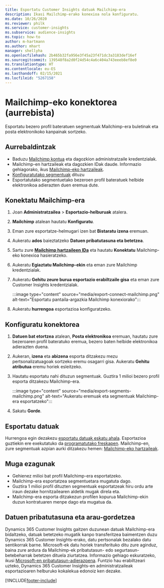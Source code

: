 ```yaml
---
title: Esportatu Customer Insights datuak Mailchimp-era
description: Ikasi Mailchimp-erako konexioa nola konfiguratu.
ms.date: 10/26/2020
ms.reviewer: philk
ms.service: customer-insights
ms.subservice: audience-insights
ms.topic: how-to
author: m-hartmann
ms.author: mhart
manager: shellyha
ms.openlocfilehash: 2b465b32fa956e3f45a23f471dc3a3183def16ef
ms.sourcegitcommit: 139548f8a2d0f24d54c4a6c404a743eeeb8ef8e0
ms.translationtype: HT
ms.contentlocale: eu-ES
ms.lasthandoff: 02/15/2021
ms.locfileid: "5267158"
---
```

# <a name="connector-for-mailchimp-preview"></a>Mailchimp-eko konektorea (aurrebista)

Esportatu bezero profil bateratuen segmentuak Mailchimp-era buletinak eta posta elektronikoko kanpainak sortzeko.

## <a name="prerequisites"></a>Aurrebaldintzak

-   Baduzu [Mailchimp kontua](https://mailchimp.com/) eta dagozkion administratzaile kredentzialak.
-   Mailchimp-en hartzaileak eta dagozkien IDak daude. Informazio gehiagorako, ikus [Mailchimp-eko hartzaileak](https://mailchimp.com/help/create-audience/).
-   [Konfiguratutako segmentuak](segments.md) dituzu
-   Esportatutako segmentuetako bezeroen profil bateratuek helbide elektronikoa adierazten duen eremua dute.

## <a name="connect-to-mailchimp"></a>Konektatu Mailchimp-era

1. Joan **Administratzailea** > **Esportazio-helburuak** atalera.

1. **Mailchimp** atalean hautatu **Konfiguratu**.

1. Eman zure esportatze-helmugari izen bat **Bistaratu izena** eremuan.

1. Aukeratu **ados** baieztatzeko **Datuen pribatutasuna eta betetzea**.

1. Sartu zure **[Mailchimp hartzaileen IDa](https://mailchimp.com/help/find-audience-id/)** eta hautatu **Konektatu** Mailchimp-eko konexioa hasieratzeko.

1. Aukeratu **Egiaztatu Mailchimp-ekin** eta eman zure Mailchimp kredentzialak.

1. Aukeratu **Gehitu zeure burua esportazio erabiltzaile gisa** eta eman zure Customer Insights kredentzialak.

   :::image type="content" source="media/export-connect-mailchimp.png" alt-text="Esportatu pantaila-argazkia Mailchimp konexiorako":::

1. Aukeratu **hurrengoa** esportazioa konfiguratzeko.

## <a name="configure-the-connector"></a>Konfiguratu konektorea

1. **Datuen bat etortzea** atalean, **Posta elektronikoa** eremuan, hautatu zure bezeroaren profil bateratuko eremua, bezero baten helbide elektronikoa adierazten duena. 

1. Aukeran, **izena** eta **abizena** esporta ditzakezu mezu pertsonalizatuagoak sortzeko eremu osagarri gisa. Aukeratu **Gehitu atributua** eremu horiek esleitzeko.

1. Hautatu esportatu nahi dituzun segmentuak. Guztira 1 milioi bezero profil esporta ditzakezu Mailchimp-era.

   :::image type="content" source="media/export-segments-mailchimp.png" alt-text="Aukeratu eremuak eta segmentuak Mailchimp-era esportatzeko":::

1. Sakatu **Gorde**.

## <a name="export-the-data"></a>Esportatu datuak

Hurrengoa egin dezakezu [esportatu datuak eskatu ahala](export-destinations.md). Esportazioa guztiekin ere exekutatuko da [programatutako freskapen](system.md#schedule-tab). Mailchimp-en, zure segmentuak azpian aurki ditzakezu hemen: [Mailchimp-eko hartzaileak](https://mailchimp.com/help/create-audience/).

## <a name="known-limitations"></a>Muga ezagunak

- Gehienez milioi bat profil Mailchimp-era esportatzeko.
- Mailchimp-era esportatzea segmentuetara mugatuta dago.
- Guztira 1 milioi profil dituzten segmentuak esportatzeak hiru ordu arte iraun dezake hornitzailearen aldetik mugak direla eta. 
- Mailchimp-era esporta ditzakezun profilen kopurua Mailchimp-ekin duzun kontratuaren menpe dago eta mugatua da.

## <a name="data-privacy-and-compliance"></a>Datuen pribatutasuna eta arau-gordetzea

Dynamics 365 Customer Insights gaitzen duzunean datuak Mailchimp-era bidaltzeko, datuak betetzeko mugatik kanpo transferitzea baimentzen duzu Dynamics 365 Customer Insights-erako, datu pertsonalak bezalako datu sentikorrak barne. Microsoft-ek datu horiek transferituko ditu zure aginduz, baina zure ardura da Mailchimp-ek pribatutasun- edo segurtasun-betebeharrak betetzen dituela ziurtatzea. Informazio gehiago eskuratzeko, ikusi [Microsoft-en pribatutasun-adierazpena](https://go.microsoft.com/fwlink/?linkid=396732).
Funtzio hau erabiltzeari uzteko, Dynamics 365 Customer Insights-en administratzaileak esportazioaren helburuko kokalekua edonoiz ken dezake.


[!INCLUDE[footer-include](../includes/footer-banner.md)]